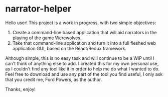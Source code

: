 # narrator-helper
Hello user! This project is a work in progress, with two simple objectives:
1. Create a command-line based application that will aid narrators in the playing of the game Werewolves.
2. Take that command-line application and turn it into a full fleshed web application GUI, based on the React/Redux framework.

Although simple, this is no easy task and will continue to be a WIP until I can't think of anything else to add.
I created this for my own personal use, as I couldn't find any tool like it in order to help me do what I wanted to do.
Feel free to download and use any part of the tool you find useful, I only ask that you credit me, Ford Powers, as the author.

Thanks, enjoy!
